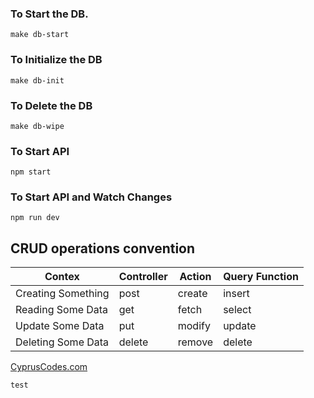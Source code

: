 ### To Start the DB.

`make db-start`

### To Initialize the DB

`make db-init`

### To Delete the DB

`make db-wipe`

### To Start API

`npm start`

### To Start API and Watch Changes

`npm run dev`

## CRUD operations convention

| Contex             | Controller | Action | Query Function |
| ------------------ | ---------- | ------ | -------------- |
| Creating Something | post       | create | insert         |
| Reading Some Data  | get        | fetch  | select         |
| Update Some Data   | put        | modify | update         |
| Deleting Some Data | delete     | remove | delete         |

[CyprusCodes.com](http://www.cypruscodes.com)

`test`
